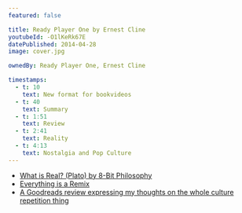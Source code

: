 ```yaml
---
featured: false

title: Ready Player One by Ernest Cline
youtubeId: -O1lKeRk67E
datePublished: 2014-04-28
image: cover.jpg

ownedBy: Ready Player One, Ernest Cline

timestamps:
  - t: 10
    text: New format for bookvideos
  - t: 40
    text: Summary
  - t: 1:51
    text: Review
  - t: 2:41
    text: Reality
  - t: 4:13
    text: Nostalgia and Pop Culture
---
```


- [What is Real? (Plato) by 8-Bit Philosophy](http://youtu.be/lVDaSgyi3xE)
- [Everything is a Remix](http://everythingisaremix.info/)
- [A Goodreads review expressing my thoughts on the whole culture repetition thing](https://www.goodreads.com/review/show/200552364)
